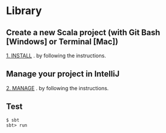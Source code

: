 # Library

## Create a new Scala project (with Git Bash [Windows] or Terminal [Mac])

[1. INSTALL](./INSTALL.md) . by following the instructions.

## Manage your project in IntelliJ

[2. MANAGE](./MANAGE.md) . by following the instructions.

     
## Test

```shell
$ sbt 
sbt> run

```
